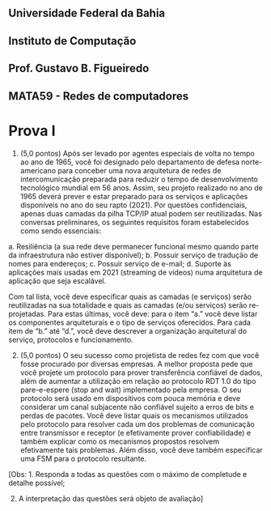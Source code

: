 ## Universidade Federal da Bahia 
## Instituto de Computação
## Prof. Gustavo B. Figueiredo
## MATA59 - Redes de computadores  
#                                                Prova I 

1. (5,0 pontos) Após ser levado por agentes especiais de volta no tempo ao ano de  1965, você foi designado pelo departamento de defesa norte-americano para  conceber uma nova arquitetura de redes de intercomunicação preparada para  reduzir o tempo de desenvolvimento tecnológico mundial em 56 anos. Assim, seu  projeto realizado no ano de 1965 deverá prever e estar preparado para os serviços  e aplicações disponíveis no ano do seu rapto (2021). Por questões confidenciais,  apenas duas camadas da pilha TCP/IP atual podem ser reutilizadas. Nas conversas  preliminares, os seguintes requisitos foram estabelecidos como sendo essenciais:

a. Resiliência (a sua rede deve permanecer funcional mesmo quando parte  da infraestrutura não estiver disponível); 
b. Possuir serviço de tradução de nomes para endereços; 
c. Possuir serviço de e-mail; 
d. Suporte às aplicações mais usadas em 2021 (streaming de vídeos) numa  arquitetura de aplicação que seja escalável. 

Com tal lista, você deve especificar quais as camadas (e serviços) serão  reutilizadas na sua totalidade e quais as camadas (e/ou serviços) serão re-projetadas. Para estas últimas, você deve: para o item “a.” você deve listar os  componentes arquiteturais e o tipo de serviços oferecidos. Para cada item de “b.”  até “d.”, você deve descrever a organização arquitetural do serviço, protocolos e  funcionamento. 

2. (5,0 pontos) O seu sucesso como projetista de redes fez com que você fosse  procurado por diversas empresas. A melhor proposta pede que você projete um  protocolo para prover transferência confiável de dados, além de aumentar a  utilização em relação ao protocolo RDT 1.0 do tipo pare-e-espere (stop and wait)  implementado pela empresa. O seu protocolo será usado em dispositivos com  pouca memória e deve considerar um canal subjacente não confiável sujeito a  erros de bits e perdas de pacotes. Você deve listar quais os mecanismos utilizados  pelo protocolo para resolver cada um dos problemas de comunicação entre  transmissor e receptor (e efetivamente prover confiabilidade) e também explicar  como os mecanismos propostos resolvem efetivamente tais problemas. Além  disso, você deve também especificar uma FSM para o protocolo resultante.  

  

  

  

  

  [Obs: 1. Responda a todas as questões com o máximo de completude e detalhe possível;  

  ​						2. A interpretação das questões será objeto de avaliação]
